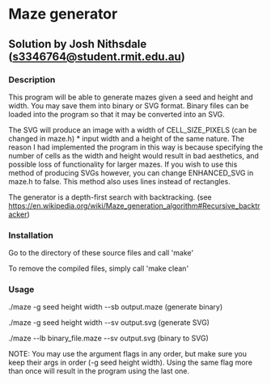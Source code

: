 Maze generator
==============

Solution by Josh Nithsdale (s3346764@student.rmit.edu.au)
---------------------------------------------------------


### Description
This program will be able to generate mazes given a seed and height and width.
You may save them into binary or SVG format. Binary files can be loaded into
the program so that it may be converted into an SVG.

The SVG will produce an image with a width of CELL_SIZE_PIXELS (can be changed
in maze.h) * input width and a height of the same nature.
The reason I had implemented the program in this way is because specifying the
number of cells as the width and height would result in bad aesthetics, and
possible loss of functionality for larger mazes.
If you wish to use this method of producing SVGs however, you can change 
ENHANCED_SVG in maze.h to false. This method also uses lines instead of
rectangles.

The generator is a depth-first search with backtracking. (see 
https://en.wikipedia.org/wiki/Maze_generation_algorithm#Recursive_backtracker)



### Installation
Go to the directory of these source files and call
    'make'

To remove the compiled files, simply call
    'make clean'



### Usage
./maze -g seed height width --sb output.maze   (generate binary)

./maze -g seed height width --sv output.svg    (generate SVG)

./maze --lb binary_file.maze --sv output.svg   (binary to SVG)


NOTE:
You may use the argument flags in any order, but make sure you keep their args 
in order (-g seed height width). Using the same flag more than once will result
in the program using the last one.






